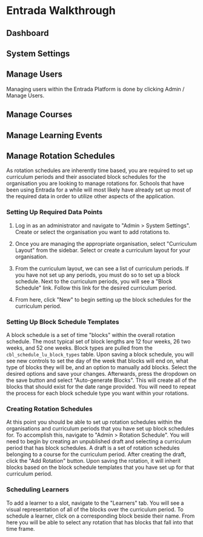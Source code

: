 # Entrada Walkthrough

## Dashboard

## System Settings

## Manage Users

Managing users within the Entrada Platform is done by clicking Admin / Manage Users.

## Manage Courses

## Manage Learning Events

## Manage Rotation Schedules

As rotation schedules are inherently time based, you are required to set up curriculum periods and their associated block schedules for the organisation you are looking to manage rotations for. Schools that have been using Entrada for a while will most likely have already set up most of the required data in order to utilize other aspects of the application. 

### Setting Up Required Data Points

1. Log in as an administrator and navigate to "Admin > System Settings". Create or select the organisation you want to add rotations to. 

2. Once you are managing the appropriate organisation, select "Curriculum Layout" from the sidebar. Select or create a curriculum layout for your organisation. 

3. From the curriculum layout, we can see a list of curriculum periods. If you have not set up any periods, you must do so to set up a block schedule. Next to the curriculum periods, you will see a "Block Schedule" link. Follow this link for the desired curriculum period. 

4. From here, click "New" to begin setting up the block schedules for the curriculum period. 

### Setting Up Block Schedule Templates

A block schedule is a set of time "blocks" within the overall rotation schedule. The most typical set of block lengths are 12 four weeks, 26 two weeks, and 52 one weeks. Block types are pulled from the `cbl_schedule_lu_block_types` table. Upon saving a block schedule, you will see new controls to set the day of the week that blocks will end on, what type of blocks they will be, and an option to manually add blocks. Select the desired options and save your changes. Afterwards, press the dropdown on the save button and select "Auto-generate Blocks". This will create all of the blocks that should exist for the date range provided. You will need to repeat the process for each block schedule type you want within your rotations.
 
### Creating Rotation Schedules

At this point you should be able to set up rotation schedules within the organisations and curriculum periods that you have set up block schedules for. To accomplish this, navigate to "Admin > Rotation Schedule". You will need to begin by creating an unpublished draft and selecting a curriculum period that has block schedules. A draft is a set of rotation schedules belonging to a course for the curriculum period. After creating the draft, click the "Add Rotation" button. Upon saving the rotation, it will inherit blocks based on the block schedule templates that you have set up for that curriculum period. 

### Scheduling Learners

To add a learner to a slot, navigate to the "Learners" tab. You will see a visual representation of all of the blocks over the curriculum period. To schedule a learner, click on a corresponding block beside their name. From here you will be able to select any rotation that has blocks that fall into that time frame. 
